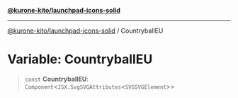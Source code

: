[**@kurone-kito/launchpad-icons-solid**](../README.md)

***

[@kurone-kito/launchpad-icons-solid](../globals.md) / CountryballEU

# Variable: CountryballEU

> `const` **CountryballEU**: `Component`\<`JSX.SvgSVGAttributes`\<`SVGSVGElement`\>\>
